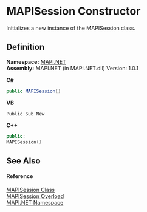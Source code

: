 # MAPISession Constructor


Initializes a new instance of the MAPISession class.



## Definition
**Namespace:** <a href="N_MAPI_NET.md">MAPI.NET</a>  
**Assembly:** MAPI.NET (in MAPI.NET.dll) Version: 1.0.1

**C#**
``` C#
public MAPISession()
```
**VB**
``` VB
Public Sub New
```
**C++**
``` C++
public:
MAPISession()
```



## See Also


#### Reference
<a href="T_MAPI_NET_MAPISession.md">MAPISession Class</a>  
<a href="Overload_MAPI_NET_MAPISession__ctor.md">MAPISession Overload</a>  
<a href="N_MAPI_NET.md">MAPI.NET Namespace</a>  
